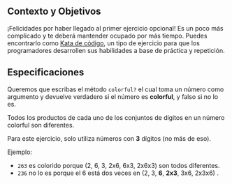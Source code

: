 ## Contexto y Objetivos

¡Felicidades por haber llegado al primer ejercicio opcional! Es un poco más complicado y te deberá mantender ocupado por más tiempo. Puedes encontrarlo como [Kata de código](http://en.wikipedia.org/wiki/Kata_%28programming%29), un tipo de ejercicio para que los programadores desarrollen sus habilidades a base de práctica y repetición.

## Especificaciones

Queremos que escribas el método `colorful?` el cual toma un número como argumento y devuelve verdadero si el número es **colorful**, y falso si no lo es.

Todos los productos de cada uno de los conjuntos de dígitos en un número colorful son diferentes.

Para este ejercicio, solo utiliza números con **3** dígitos (no más de eso).

Ejemplo:

- `263` es colorido porque (2, 6, 3, 2x6, 6x3, 2x6x3) son todos diferentes.
- `236` no lo es porque el 6 está dos veces en (2, 3, **6**, **2x3**, 3x6, 2x3x6) .
